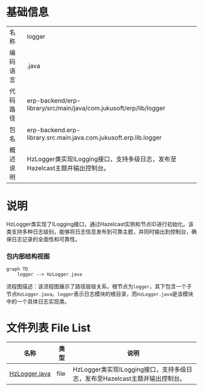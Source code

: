 # 基础信息

|      |      |
|------|------|
| 名称 | logger |
| 编码语言 | .java |
| 代码路径 | erp-backend/erp-library/src/main/java/com.jukusoft/erp/lib/logger |
| 包名 | erp-backend.erp-library.src.main.java.com.jukusoft.erp.lib.logger |
| 概述说明 | HzLogger类实现ILogging接口，支持多级日志，发布至Hazelcast主题并输出控制台。 |

# 说明

HzLogger类实现了ILogging接口，通过Hazelcast实例和节点ID进行初始化。该类支持多种日志级别，能够将日志信息发布到可靠主题，并同时输出到控制台，确保日志记录的全面性和可靠性。


### 包内部结构视图

```mermaid
graph TD
    logger --> HzLogger.java
```

流程图描述：该流程图展示了路径层级关系，根节点为`logger`，其下包含一个子节点`HzLogger.java`。`logger`表示日志模块的根目录，而`HzLogger.java`是该模块中的一个具体日志实现类。

# 文件列表 File List

| 名称   | 类型  | 说明 |
|-------|------|-------------|
| [HzLogger.java](HzLogger.md) | file | HzLogger类实现ILogging接口，支持多级日志，发布至Hazelcast主题并输出控制台。 |


